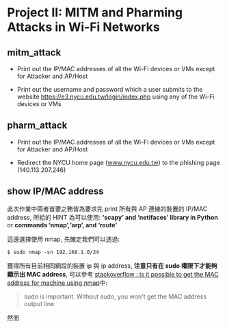 # Project II: MITM and Pharming Attacks in Wi-Fi Networks

## mitm_attack

* Print out the IP/MAC addresses of all the Wi-Fi devices or VMs except for Attacker and AP/Host

* Print out the username and password which a user submits to the website https://e3.nycu.edu.tw/login/index.php using any of the Wi-Fi devices or VMs



## pharm_attack

* Print out the IP/MAC addresses of all the Wi-Fi devices or VMs except for Attacker and AP/Host

* Redirect the NYCU home page (www.nycu.edu.tw) to the phishing page (140.113.207.246)


## show IP/MAC address

此次作業中兩者首要之務皆為要求先 print 所有與 AP 連線的裝置的 IP/MAC address, 所給的 HINT 為可以使用: **‘scapy’ and ‘netifaces’ library in Python** or **commands ‘nmap’,‘arp’, and ‘route’**

這邊選擇使用 nmap, 先確定我們可以透過:

```
$ sudo nmap -sn 192.168.1.0/24
```

獲得所有目前相同網段的裝置 ip 與 ip address, **注意只有在 sudo 權限下才能夠顯示出 MAC address**, 可以參考 [stackoverflow : is it possible to get the MAC address for machine using nmap](https://stackoverflow.com/questions/13212187/is-it-possible-to-get-the-mac-address-for-machine-using-nmap)中:

> sudo is important. Without sudo, you won't get the MAC address output line

然而